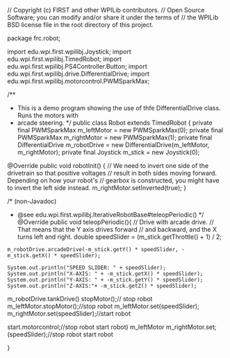 // Copyright (c) FIRST and other WPILib contributors.
// Open Source Software; you can modify and/or share it under the terms of
// the WPILib BSD license file in the root directory of this project.

package frc.robot;

import edu.wpi.first.wpilibj.Joystick;
import edu.wpi.first.wpilibj.TimedRobot;
import edu.wpi.first.wpilibj.PS4Controller.Button;
import edu.wpi.first.wpilibj.drive.DifferentialDrive;
import edu.wpi.first.wpilibj.motorcontrol.PWMSparkMax;

/**
 * This is a demo program showing the use of thfe DifferentialDrive class. Runs the motors with
 * arcade steering.
 */
public class Robot extends TimedRobot {
  private final PWMSparkMax m_leftMotor = new PWMSparkMax(0);
  private final PWMSparkMax m_rightMotor = new PWMSparkMax(1);
  private final DifferentialDrive m_robotDrive = new DifferentialDrive(m_leftMotor, m_rightMotor);
  private final Joystick m_stick = new Joystick(0);

  @Override
  public void robotInit() {
    // We need to invert one side of the drivetrain so that positive voltages
    // result in both sides moving forward. Depending on how your robot's
    // gearbox is constructed, you might have to invert the left side instead.
    m_rightMotor.setInverted(true);
  }

  /* (non-Javadoc)
   * @see edu.wpi.first.wpilibj.IterativeRobotBase#teleopPeriodic()
   */
  @Override
  public void teleopPeriodic(){
    // Drive with arcade drive.
    // That means that the Y axis drives forward
    // and backward, and the X turns left and right.
    double speedSlider = (m_stick.getThrottle() + 1) / 2;

    m_robotDrive.arcadeDrive(-m_stick.getY() * speedSlider, -m_stick.getX() * speedSlider);

    System.out.println("SPEED SLIDER: " + speedSlider);
    System.out.println("X-AXIS: " + -m_stick.getX() * speedSlider);
    System.out.println("Y-AXIS: " + -m_stick.getY() * speedSlider);
    System.out.println("Z-AXIS:"+ -m_stick.getZ() * speedSlider);
   m_robotDrive.tankDrive() stopMotor();// stop robot
   m_leftMotor.stopMotor();//stop robot
   m_leftMotor.set(speedSlider);
   m_rightMotor.set(speedSlider);//start robot
   
  
   start.motorcontrol;//stop robot start robot) m_leftMotor m_rightMotor.set;(speedSlider);//stop robot start robot

  }
   